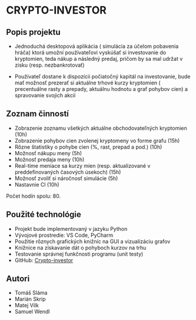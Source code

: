 # CRYPTO-INVESTOR


## Popis projektu

- Jednoduchá desktopová aplikácia ( simulácia za účelom pobavenia hráča)  ktorá umožní používateľovi vyskúšať si investovanie do kryptomien, teda nákup a následný predaj, pričom by sa mal udržat v zisku (resp. nezbankrotovať)

- Používateľ dostane k dispozícii počiatočný kapitál na investovanie, bude mať možnosť prezerať si aktuálne trhové kurzy kryptomien ( precentuálne rasty a prepady, aktuálnu hodnotu a graf pohybov cien) a spravovanie svojich akcií

## Zoznam činností

- Zobrazenie zoznamu všetkých aktuálne obchodovateľných kryptomien (10h)
- Zobrazenie pohybov cien zvolenej kryptomeny vo forme grafu (15h)
- Rôzne štatistiky o pohybe cien (%, rast, prepad a pod.) (10h)
- Možnosť nákupu meny (5h)
- Možnosť predaja meny (10h)
- Real-time meniace sa kurzy mien (resp. aktualizované v preddefinovaných časových úsekoch) (15h)
- Možnosť zvoliť si náročnosť simulácie (5h)
- Nastavnie Cl (10h)

Počet hodín spolu: 80.


## Použité technológie
- Projekt bude implementovaný v jazyku Python
- Vývojové prostredie: VS Code, PyCharm
- Použitie rôznych grafických knižníc na GUI a vizualizáciu grafov
- Knižnice na získavanie dát o pohyboch kurzov na trhu
- Testovanie správnej funkčnosti programu (unit testy)
- GitHub: [Crypto-investor](https://github.com/mskrip/crypto-investor)

## Autori
- Tomáš Sláma
- Marián Skrip
- Matej Vilk
- Samuel Wendl
